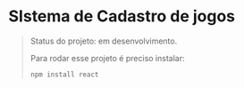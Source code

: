 <h1>SIstema de Cadastro de jogos</h1>

>Status do projeto: em desenvolvimento.
>
>Para rodar esse projeto é preciso instalar:
>
>```
>npm install react
>```
